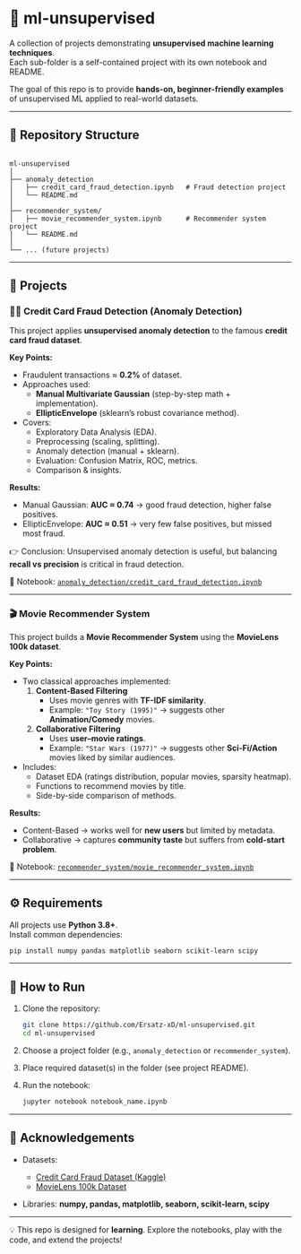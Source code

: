 # 🤖 ml-unsupervised

A collection of projects demonstrating **unsupervised machine learning techniques**.  
Each sub-folder is a self-contained project with its own notebook and README.

The goal of this repo is to provide **hands-on, beginner-friendly examples** of unsupervised ML applied to real-world datasets.

---

## 📂 Repository Structure

```

ml-unsupervised
│
├── anomaly_detection
│   ├── credit_card_fraud_detection.ipynb   # Fraud detection project
│   └── README.md
│
├── recommender_system/
│   ├── movie_recommender_system.ipynb      # Recommender system project
│   └── README.md
│
└── ... (future projects)

```

---

## 📌 Projects

### 🕵️‍♂️ Credit Card Fraud Detection (Anomaly Detection)

This project applies **unsupervised anomaly detection** to the famous **credit card fraud dataset**.

**Key Points:**
- Fraudulent transactions ≈ **0.2%** of dataset.
- Approaches used:
  - **Manual Multivariate Gaussian** (step-by-step math + implementation).
  - **EllipticEnvelope** (sklearn’s robust covariance method).
- Covers:
  - Exploratory Data Analysis (EDA).
  - Preprocessing (scaling, splitting).
  - Anomaly detection (manual + sklearn).
  - Evaluation: Confusion Matrix, ROC, metrics.
  - Comparison & insights.

**Results:**
- Manual Gaussian: **AUC ≈ 0.74** → good fraud detection, higher false positives.
- EllipticEnvelope: **AUC ≈ 0.51** → very few false positives, but missed most fraud.

👉 Conclusion: Unsupervised anomaly detection is useful, but balancing **recall vs precision** is critical in fraud detection.

📓 Notebook: [`anomaly_detection/credit_card_fraud_detection.ipynb`](anomaly_detection/credit_card_fraud_detection.ipynb)

---

### 🎬 Movie Recommender System

This project builds a **Movie Recommender System** using the **MovieLens 100k dataset**.

**Key Points:**
- Two classical approaches implemented:
  1. **Content-Based Filtering**
     - Uses movie genres with **TF-IDF similarity**.
     - Example: `"Toy Story (1995)"` → suggests other **Animation/Comedy** movies.
  2. **Collaborative Filtering**
     - Uses **user–movie ratings**.
     - Example: `"Star Wars (1977)"` → suggests other **Sci-Fi/Action** movies liked by similar audiences.
- Includes:
  - Dataset EDA (ratings distribution, popular movies, sparsity heatmap).
  - Functions to recommend movies by title.
  - Side-by-side comparison of methods.

**Results:**
- Content-Based → works well for **new users** but limited by metadata.
- Collaborative → captures **community taste** but suffers from **cold-start problem**.

📓 Notebook: [`recommender_system/movie_recommender_system.ipynb`](recommender_system/movie_recommender_system.ipynb)

---

## ⚙️ Requirements

All projects use **Python 3.8+**.  
Install common dependencies:

```bash
pip install numpy pandas matplotlib seaborn scikit-learn scipy
```

---

## 🚀 How to Run

1. Clone the repository:

   ```bash
   git clone https://github.com/Ersatz-xD/ml-unsupervised.git
   cd ml-unsupervised
   ```

2. Choose a project folder (e.g., `anomaly_detection` or `recommender_system`).

3. Place required dataset(s) in the folder (see project README).

4. Run the notebook:

   ```bash
   jupyter notebook notebook_name.ipynb
   ```

---

## 🙌 Acknowledgements

* Datasets:

  * [Credit Card Fraud Dataset (Kaggle)](https://www.kaggle.com/mlg-ulb/creditcardfraud)
  * [MovieLens 100k Dataset](https://grouplens.org/datasets/movielens/100k/)
* Libraries: **numpy, pandas, matplotlib, seaborn, scikit-learn, scipy**

---

💡 This repo is designed for **learning**.
Explore the notebooks, play with the code, and extend the projects!

